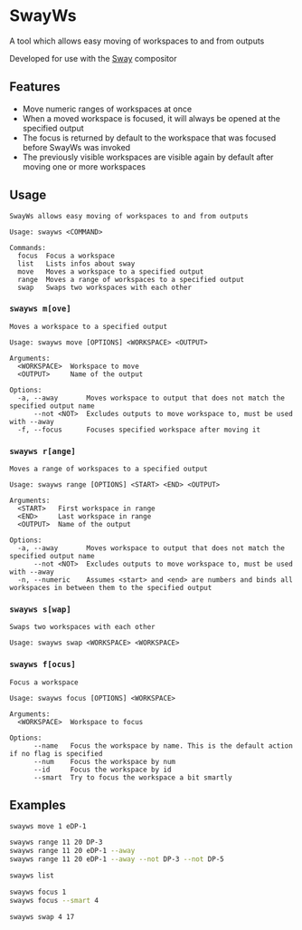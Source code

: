 # SwayWs
A tool which allows easy moving of workspaces to and from outputs

Developed for use with the [Sway](https://swaywm.org/) compositor

## Features
- Move numeric ranges of workspaces at once
- When a moved workspace is focused, it will always be opened at the specified output
- The focus is returned by default to the workspace that was focused before SwayWs was invoked
- The previously visible workspaces are visible again by default after moving one or more workspaces

## Usage

```
SwayWs allows easy moving of workspaces to and from outputs

Usage: swayws <COMMAND>

Commands:
  focus  Focus a workspace
  list   Lists infos about sway
  move   Moves a workspace to a specified output
  range  Moves a range of workspaces to a specified output
  swap   Swaps two workspaces with each other
```

### `swayws m[ove]`
```
Moves a workspace to a specified output

Usage: swayws move [OPTIONS] <WORKSPACE> <OUTPUT>

Arguments:
  <WORKSPACE>  Workspace to move
  <OUTPUT>     Name of the output

Options:
  -a, --away       Moves workspace to output that does not match the specified output name
      --not <NOT>  Excludes outputs to move workspace to, must be used with --away
  -f, --focus      Focuses specified workspace after moving it
```

### `swayws r[ange]`
```
Moves a range of workspaces to a specified output

Usage: swayws range [OPTIONS] <START> <END> <OUTPUT>

Arguments:
  <START>   First workspace in range
  <END>     Last workspace in range
  <OUTPUT>  Name of the output

Options:
  -a, --away       Moves workspace to output that does not match the specified output name
      --not <NOT>  Excludes outputs to move workspace to, must be used with --away
  -n, --numeric    Assumes <start> and <end> are numbers and binds all workspaces in between them to the specified output
```

### `swayws s[wap]`
```
Swaps two workspaces with each other

Usage: swayws swap <WORKSPACE> <WORKSPACE>
```

### `swayws f[ocus]`
```
Focus a workspace

Usage: swayws focus [OPTIONS] <WORKSPACE>

Arguments:
  <WORKSPACE>  Workspace to focus

Options:
      --name   Focus the workspace by name. This is the default action if no flag is specified
      --num    Focus the workspace by num
      --id     Focus the workspace by id
      --smart  Try to focus the workspace a bit smartly
```

## Examples
```sh
swayws move 1 eDP-1

swayws range 11 20 DP-3
swayws range 11 20 eDP-1 --away
swayws range 11 20 eDP-1 --away --not DP-3 --not DP-5

swayws list

swayws focus 1
swayws focus --smart 4

swayws swap 4 17
```

